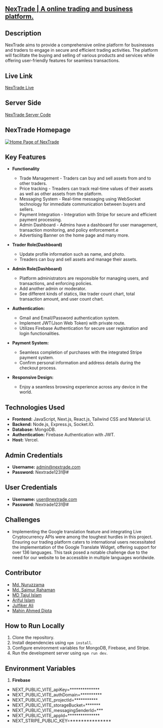 ## [NexTrade | A online trading and business platform.](https://nextrade-front-end.vercel.app/)

## Description
NexTrade aims to provide a comprehensive online platform for businesses and traders to engage in secure and efficient trading activities. The platform will facilitate the buying and selling of various products and services while offering user-friendly features for seamless transactions.
## Live Link

   [NexTrade Live](https://nextrade-front-end.vercel.app/)

## Server Side

  [NexTrade Server Code](https://github.com/diptomahin/nexTrade-server)


## NexTrade Homepage

[![Home Page of NexTrade](https://i.postimg.cc/Z5v2wYKy/Screenshot.png)](https://postimg.cc/jDKM5bfs)

## Key Features

- **Functionality**
  - Trade  Management - Traders can buy and sell assets from and to other traders.
  - Price tracking - Treaders can track real-time values of their assets as well as other assets from the platform.
  - Messaging System - Real-time messaging using WebSocket technology for immediate communication between buyers and sellers.
  - Payment Integration - Integration with Stripe for secure and efficient payment processing.
  - Admin Dashboard - Admins have a dashboard for user management, transaction monitoring, and policy enforcement.e
  - Advertising Banner on the home page and many more.


- **Trader Role(Dashboard)**
  - Update profile information such as name, and photo.
  - Treaders can buy and sell assets and manage their assets.

- **Admin Role(Dashboard)**
   - Platform administrators are responsible for managing users, and transactions, and enforcing policies.
   - Add another admin or moderator.
   - See different kinds of statics, like trader count chart, total transaction amount, and user count chart.

- **Authentication:**
  - Gmail and Email/Password authentication system.
  - Implement JWT(Json Web Token) with private route.
  - Utilizes Firebase Authentication for secure user registration and login functionalities.

- **Payment System:**
  - Seamless completion of purchases with the integrated Stripe payment system.
  - Confirm personal information and address details during the checkout process.

- **Responsive Design:**
  - Enjoy a seamless browsing experience across any device in the world.

## Technologies Used

 - **Frontend:** JavaScript, Next.js, React.js, Tailwind CSS and Material UI.
 - **Backend:** Node.js, Express.js, Socket.IO.
 - **Database:** MongoDB.
 - **Authentication:** Firebase Authentication with JWT.
- **Host:** Vercel.

## Admin Credentials
- **Username:** admin@nextrade.com
- **Password:** Nextrade123!@#

## User Credentials
- **Username:** user@nextrade.com
- **Password:** Nextrade123!@#

## Challenges
- Implementing the Google translation feature and integrating Live Cryptocurrency APIs were among the toughest hurdles in this project. Ensuring our trading platform caters to international users necessitated the implementation of the Google Translate Widget, offering support for over 136 languages. This task posed a notable challenge due to the need for our website to be accessible in multiple languages worldwide.

## Contributor
- [Md. Nuruzzama](https://github.com/mdnuruzzamannirob)
- [Md. Saimur Rahaman](https://github.com/srssieam)
- [MD Tajul Islam](https://github.com/mdtajulislammt)
- [Ariful Islam](https://github.com/hellomrariful)
- [Julfiker Ali](https://github.com/jasaiful)
- [Mahin Ahmed Dipta](https://github.com/diptomahin)

## How to Run Locally
1. Clone the repository.
2. Install dependencies using `npm install`.
3. Configure environment variables for MongoDB, Firebase, and Stripe.
4. Run the development server using `npm run dev`.

## Environment Variables
1. **Firebase**
- NEXT_PUBLIC_VITE_apiKey=**************
- NEXT_PUBLIC_VITE_authDomain=**********
- NEXT_PUBLIC_VITE_projectId=***********
- NEXT_PUBLIC_VITE_storageBucket=*******
- NEXT_PUBLIC_VITE_messagingSenderId=***
- NEXT_PUBLIC_VITE_appId=***************
- NEXT_STRIPE_PUBLIC_KEY=***************
